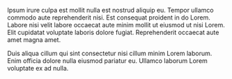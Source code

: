 Ipsum irure culpa est mollit nulla est nostrud aliquip eu. Tempor ullamco commodo aute reprehenderit nisi. Est consequat proident in do Lorem. Labore nisi velit labore occaecat aute minim mollit ut eiusmod ut nisi Lorem. Elit cupidatat voluptate laboris dolore fugiat. Reprehenderit occaecat aute amet magna amet.

Duis aliqua cillum qui sint consectetur nisi cillum minim Lorem laborum. Enim officia dolore nulla eiusmod pariatur eu. Ullamco laborum Lorem voluptate ex ad nulla.
